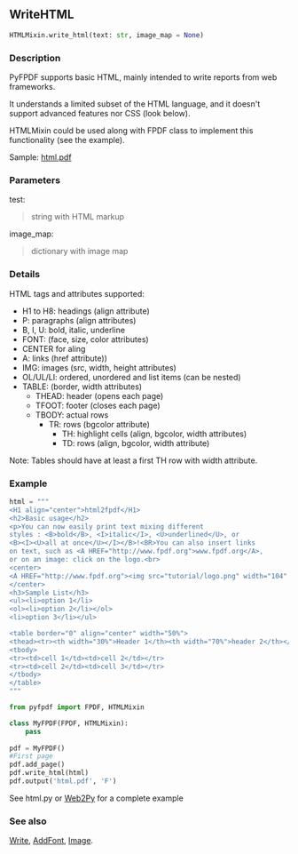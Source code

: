 ## WriteHTML ##

```python
HTMLMixin.write_html(text: str, image_map = None)
```

### Description ###

PyFPDF supports basic HTML, mainly intended to write reports from web frameworks.

It understands a limited subset of the HTML language, and it doesn't support advanced features nor CSS (look below).

HTMLMixin could be used along with FPDF class to implement this functionality (see the example).

Sample: [html.pdf](http://pyfpdf.googlecode.com/files/html.pdf)

### Parameters ###

test:
> string with HTML markup

image_map:
> dictionary with image map

### Details ###

HTML tags and attributes supported:

  * H1 to H8: headings (align attribute)
  * P: paragraphs (align attributes)
  * B, I, U: bold, italic, underline
  * FONT: (face, size, color attributes)
  * CENTER for aling
  * A: links (href attribute))
  * IMG: images (src, width, height attributes)
  * OL/UL/LI: ordered, unordered and list items (can be nested)
  * TABLE: (border, width attributes)
    * THEAD: header (opens each page)
    * TFOOT: footer (closes each page)
    * TBODY: actual rows
      * TR: rows (bgcolor attribute)
        * TH: highlight cells (align, bgcolor, width attributes)
        * TD: rows (align, bgcolor, width attribute)

Note: Tables should have at least a first TH row with width attribute.

### Example ###

```python
html = """
<H1 align="center">html2fpdf</H1>
<h2>Basic usage</h2>
<p>You can now easily print text mixing different
styles : <B>bold</B>, <I>italic</I>, <U>underlined</U>, or
<B><I><U>all at once</U></I></B>!<BR>You can also insert links
on text, such as <A HREF="http://www.fpdf.org">www.fpdf.org</A>,
or on an image: click on the logo.<br>
<center>
<A HREF="http://www.fpdf.org"><img src="tutorial/logo.png" width="104" height="71"></A>
</center>
<h3>Sample List</h3>
<ul><li>option 1</li>
<ol><li>option 2</li></ol>
<li>option 3</li></ul>

<table border="0" align="center" width="50%">
<thead><tr><th width="30%">Header 1</th><th width="70%">header 2</th></tr></thead>
<tbody>
<tr><td>cell 1</td><td>cell 2</td></tr>
<tr><td>cell 2</td><td>cell 3</td></tr>
</tbody>
</table>
"""

from pyfpdf import FPDF, HTMLMixin

class MyFPDF(FPDF, HTMLMixin):
    pass
                    
pdf = MyFPDF()
#First page
pdf.add_page()
pdf.write_html(html)
pdf.output('html.pdf', 'F')
```
See html.py or [Web2Py](../Web2Py.md) for a complete example

### See also ###
[Write](Write.md), [AddFont](AddFont.md), [Image](Image.md).

